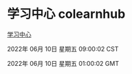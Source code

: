 # 学习中心 colearnhub
[学习中心](http://59.174.27.195:56308/colearnhub/)

2022年 06月 10日 星期五 09:00:02 CST

2022年 06月 10日 星期五 01:00:02 GMT
